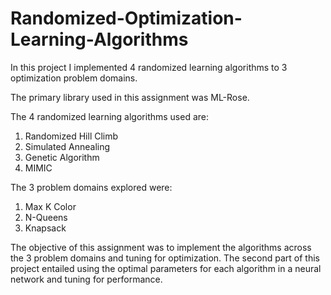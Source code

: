 # Randomized-Optimization-Learning-Algorithms

In this project I implemented 4 randomized learning algorithms to 3 optimization problem domains. 

The primary library used in this assignment was ML-Rose.

The 4 randomized learning algorithms used are:
  1. Randomized Hill Climb
  2. Simulated Annealing
  3. Genetic Algorithm
  4. MIMIC

The 3 problem domains explored were:
  1. Max K Color
  2. N-Queens
  3. Knapsack

The objective of this assignment was to implement the algorithms across the 3 problem domains and tuning for optimization. The second part of this project entailed using the optimal parameters for each algorithm in a neural network and tuning for performance. 
